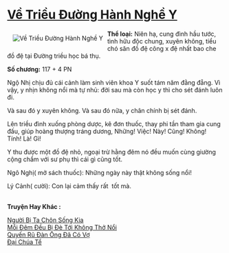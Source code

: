<a href="https://utruyen.com/ve-trieu-duong-hanh-nghe-y/19989/" title="Về Triều Đường Hành Nghề Y"><h1>Về Triều Đường Hành Nghề Y</h1></a><div style="display:table"><img align="right" style="float: left; padding: 10px;" src="https://utruyen.com/images/story/200x260/ve-trieu-duong-hanh-nghe-y.jpg" alt="Về Triều Đường Hành Nghề Y"><b>Thể loại:</b> Niên hạ, cung đình hầu tước, tình hữu độc chung, xuyên không, tiểu chó săn đồ đệ công x đệ nhất bao che đồ đệ tại Đường triều học bá thụ.<p></p><b>Số chương:</b> 117 + 4 PN<p></p>Ngộ Nhị chịu đủ cái cảnh làm sinh viên khoa Y suốt tám năm đằng đẵng. Vì vậy, y nhịn không nổi mà tự nhủ: đời sau mà còn học y thì cho sét đánh luôn đi.<p></p>Và sau đó y xuyên không. Và sau đó nữa, y chân chính bị sét đánh.<p></p>Lên triều đình xuống phòng dược, kê đơn thuốc, thay phi tần tham gia cung đấu, giúp hoàng thượng tráng dương, Những! Việc! Này! Cũng! Không!  Tính! Là! Gì!<p></p>Y thu được một đồ đệ nhỏ, ngoại trừ hằng đêm nó đều muốn cùng giường cộng chẩm với sư phụ thì cái gì cũng tốt.<p></p>Ngô Nghị( mở sách thuốc): Những ngày này thật không sống nổi!<p></p>Lý Cảnh( cười): Con lại cảm thấy rất  tốt mà.</div><p><br><b>Truyện Hay Khác :</b></p><a href="https://utruyen.com/nguoi-bi-ta-chon-song-kia/19988/" alt="Người Bị Ta Chôn Sống Kia">Người Bị Ta Chôn Sống Kia</a><br/><a href="https://github.com/quanluxury/ngontinh_sac/tree/master/truyenhay/22732/" alt="Mỗi Đêm Đều Bị Đè Tới Không Thở Nổi">Mỗi Đêm Đều Bị Đè Tới Không Thở Nổi</a><br/><a href="https://truyenhot2020.wordpress.com/2019/12/11/quyen-ru-dan-ong-da-co-vo/" alt="Quyến Rũ Đàn Ông Đã Có Vợ">Quyến Rũ Đàn Ông Đã Có Vợ</a><br/><a href="https://github.com/quanluxury/truyenhot/tree/master/truyenhay/10622/" alt="Đại Chúa Tể">Đại Chúa Tể</a><br/>